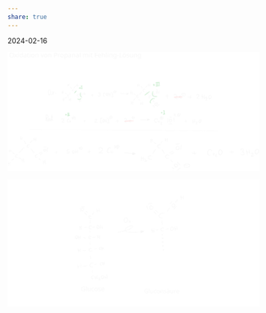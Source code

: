 ```yaml
---
share: true
---
```


2024-02-16

![../../misc/Media/Experiment 2 2024-02-16 12.17.28.excalidraw](../../../docs/images/Experiment%202%202024-02-16%2012.17.28.svg)



![../../misc/Media/Experiment 2 2024-02-16 12.36.48.excalidraw](../../../docs/images/Experiment%202%202024-02-16%2012.36.48.svg)

